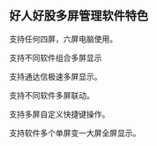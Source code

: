 ## 好人好股多屏管理软件特色
支持任何四屏，六屏电脑使用。

支持不同软件组合多屏显示

支持通达信极速多屏显示。

支持不同软件多屏联动。

支持多屏自定义快捷键操作。

支持软件多个单屏变一大屏全屏显示。